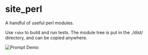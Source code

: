 site\_perl
=========

A handful of useful perl modules.

Use `rake` to build and run tests. The module tree is put in the ./dist/ directory,
and can be copied anywhere.

![Prompt Demo](https://googledrive.com/host/0B-X3VKWY4GFQbHV2dzJpNlIzS1U/site_perl-demo.gif)
